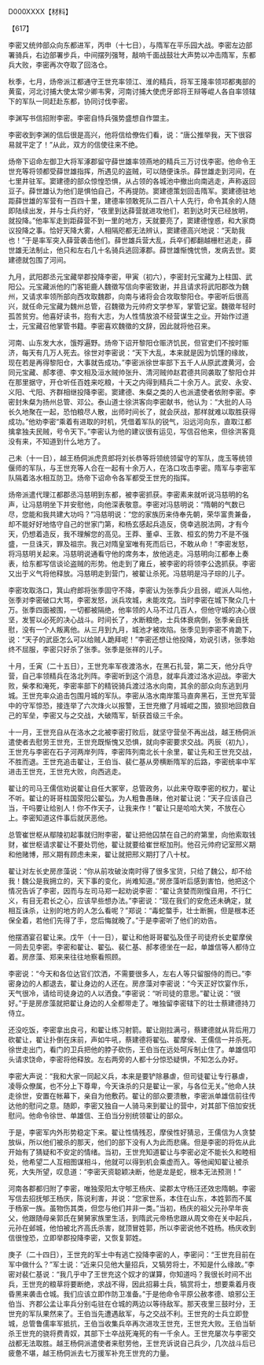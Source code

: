 D000XXXX【材料】



【617】

李密又统帅部众向东都进军，丙申（十七日），与隋军在平乐园大战。李密左边部署骑兵，右边部署步兵，中间摆列强弩，敲响千面战鼓壮大声势以冲击隋军，东都兵大败，李密再次夺取了回洛仓。

秋季，七月，炀帝派江都通守王世充率领江、淮的精兵，将军王隆率领邛都夷部的黄蛮，河北讨捕大使太常少卿韦霁，河南讨捕大使虎牙郎将王辩等崐人各自率领辖下的军队一同赶赴东都，协同讨伐李密。

李渊写书信招附李密。李密自恃兵强势盛想自作盟主。

李密收到李渊的信后很是高兴，他将信给僚佐们看，说：“唐公推举我，天下很容易就平定了！”从此，双方的信使往来不绝。



炀帝下诏命左御卫大将军涿郡留守薛世雄率领燕地的精兵三万讨伐李密。他命令王世充等将领都受薛世雄指挥，所遇见的盗贼，可以随便诛杀。薛世雄走到河间，在七里井驻军。窦建德的部众惊惶恐惧，从占领的各城池中撤出向南逃走，声称返回豆子。薛世雄认为他们是惧怕自己，不再提防。窦建德策划回击隋军。窦建德驻地距薛世雄的军营有一百四十里，建德率领敢死队二百八十人先行，命令其余的人随即陆续出发，并与士兵约好，“夜里到达薛营就进攻他们，若到达时天已经放明，就投降。”他率军走到距薛营不到一里的地方，天就要亮了，窦建德惶惑，和大家商议投降之事。恰好天降大雾，人相隔咫都无法辨认，窦建德高兴地说：“天助我也！”于是率军突入薛营袭击他们。薛世雄兵营大乱，兵卒们都翻越栅栏逃走，薛世雄无法制止，他只和左右几十名骑兵逃回涿郡。薛世雄惭愧忧愤，发病去世。窦建德就包围了河间。

九月，武阳郡丞元宝藏举郡投降李密，甲寅（初六），李密封元宝藏为上柱国、武阳公。元宝藏派他的门客钜鹿人魏徵写信向李密致谢，并且请求将武阳郡改为魏州，又请求率领所部向西攻取魏郡，向南与诸将会合攻取黎阳仓。李密听后很高兴，就任命元宝藏为魏州总管，召魏徵为元帅府文学参军，掌管记室。魏徵年轻时孤苦贫穷。他喜好读书，抱有大志，为人性情放浪不经营谋生之业。开始作过道士，元宝藏召他掌管书籍。李密喜欢魏徵的文辞，因此就将他召来。



河南、山东发大水，饿殍遍野。炀帝下诏开黎阳仓赈济饥民，但官吏们不按时赈济，每天有几万人死去。徐世对李密说：“天下大乱，本来就是因为饥馑的缘故，现在若是再得黎阳仓，大事就告成功。”李密派徐世率部下五千人从原武渡黄河，会同元宝藏、郝孝德、李文相及洹水贼帅张升、清河贼帅赵君德共同袭取了黎阳仓并在那里据守，开仓听任百姓来吃粮，十天之内得到精兵二十余万人。武安、永安、义阳、弋阳、齐群相继投降李密。窦建德、朱粲之类的人也派遣使者依附李密。李密封朱粲为扬州总管、邓公。泰山道士徐洪客向李密献书，他认为：“大批的人马长久地聚在一起，恐怕粮尽人散，出师时间长了，就会厌战，那样就难以取胜获得成功。”他劝李密“乘着有进取的时机，凭借着军队的锐气，沿远河向东，直取江都擒拿独夫民贼，号令天下。”李密认为他的建议很有运见，写信召他来，但徐洪客竟没有来，不知道到什么地方了。

己未（十一日），越王杨侗派虎贲郎将刘长恭等将领统领留守的军队，庞玉等统领偃师的军队，与王世充等人合在一起有十余万人，在洛口攻击李密。隋军与李密军队隔着洛水相互防卫。炀帝下诏命令各军都受王世充的指挥。



炀帝派遣代理江都郡丞冯慈明到东都，被李密抓获。李密素来就听说冯慈明的名声，让冯慈明坐下并安慰他，向他深表敬意。李密对冯慈明说：“隋朝的气数已尽，您能和我共建大功吗？”冯慈明说：“您的家族历来侍奉先朝，荣华富贵兼备，却不能好好地恪守自己的世家门第，和杨玄感起兵造反，侥幸逃脱法网，才有今天，仍想着造反，我不理解您的高见。王莽、董卓、王敦、桓玄的势力不是不强盛，一旦诛灭，罪及祖宗。我己对隋皇室唯有死而后已，不敢从命！”李密发怒，将冯慈明关起来。冯慈明说通看守他的席务本，放他逃走。冯慈明向江都奉上奏表，给东都写信谈论盗贼的形势。他走到了雍丘，被李密的将领李公逸抓获。李密又出于义气将他释放。冯慈明走到营门，被翟让杀死。冯慈明是冯子琮的儿子。

李密攻取洛口，箕山府郎将张季固守不降，李密认为张季兵少且弱，崐派人叫他，张季对李密破口大骂，李密发怒，派兵攻城，未能攻克。当时李密在城下聚众几十万。张季四面被围，一切都被隔绝，他率领的人马不过几百人，但他守城的决心很坚，发誓以必死的决心战斗。时间长了，水断粮绝，士兵体衰病倒，张季亲自抚慰，没有一个人叛离他。从三月到九月，城池才被攻陷。张季见到李密不肯跪下，说：“天子的武臣怎么可以给贼人跪拜呢！”李密还想让他投降，劝说引诱，张季始终不屈服，李密只好杀了张季。张季是张祥的儿子。

十月，壬寅（二十五日），王世充率军夜渡洛水，在黑石扎营，第二天，他分兵守营，自己率领精兵在洛北列阵。李密听到这个消息，就率兵渡过洛水迎战。李密大败，柴孝和淹死，李密率部下的精锐骑兵渡过洛水向南，其余的部众向东逃到月城。王世充率众追击包围月城的军队。李密从洛水南岸策马直奔黑石，王世充军营中的守军惊恐，接连举了六次烽火以报警，王世充撤了月城崐之围，狼狈地回救自己的军垒，李密又与之交战，大破隋军，斩获首级三千余。



十一月，王世充自从在洛水之北被李密打败后，就坚守营垒不再出战，越王杨侗派遣使者去慰劳王世充，王世充既惭愧又恐惧，就向李密要求交战。丙辰（初九），王世充与李密在石子河两岸列阵，李密阵列南北长十余里，翟让先和王世充交战，不胜而退。王世充追击翟让，王伯当、裴仁基从旁横断隋军的后路，李密统率中军进击王世充，王世充大败，向西逃走。



翟让的司马王儒信劝说翟让自任大冢宰，总管政务，以此来夺取李密的权力，翟让不听。翟让的哥哥柱国荥阳公翟弘，为人粗鲁愚昧，他对翟让说：“天子应该自己当，干吗要让给别人！你不作天子，让我来作！”翟让只是哈哈大笑，不放在心上。李密知道这件事后就厌恶他。



总管崔世枢从鄢陵初起事就归附李密，翟让把他囚禁在自己的府第里，向他索取钱财，崔世枢请求翟让不要处罚他，翟让就要给崔世枢加刑。他召元帅府记室邢义期和他赌博，邢义期有顾虑未来，翟让就把邢义期打了八十杖。

翟让对左长史房彦藻说：“你从前攻破汝南时得了很多宝货，只给了魏公，却不给我！魏公是我拥立的，天下事的变化，尚难知道。”房彦藻听后感到害怕，他把这个情况告诉了李密，因而与左司马郑一起劝说李密：“翟让贪婪而刚愎自用，不行仁义，有目无君长之心，应该早些想办法。”李密说：“现在我们的安危还未确定，就相互诛杀，让别的地方的人怎么看呢？”郑说：“毒蛇螫手，壮士断腕，但是根本还保全着，若他们先得了手，您后悔就晚了。”于是李密听了他们的劝告。

他摆酒宴召翟让来。戊午（十一日），翟让和他哥哥翟弘及侄子司徒府长史翟摩侯一同去见李密。李密和翟让、翟弘、裴仁基、郝孝德坐在一起，单雄信等人都侍立着。房彦藻、郑来来往往地察看照顾。

李密说：“今天和各位达官们饮洒，不需要很多人，左右人等只留服侍的而已。”李密身边的人都退去，翟让身边的人还在。房彦藻对李密说：“今天正好饮宴作乐，天气很冷，请给司徒身边的人以洒食。”李密说：“听司徒的意思。”翟让说：“很好。”于是房彦藻就把翟让身边的人全都带走了。唯独留李密辖下的壮士蔡建德持刀侍立。

还没吃饭，李密拿出良弓，和翟让练习射箭。翟让刚拉满弓，蔡建德就从背后用刀砍翟让，翟让扑倒在床前，声如牛吼，蔡建德将翟弘、翟摩侯、王儒信一并杀死。徐世走出门，看门的卫兵把他的脖子砍伤，王伯当在远处呵斥制止住了。单雄信叩头请求饶命，李密将他释放。左右两旁的人都十分惊恐疑惧，不知怎么办好。

李密大声说：“我和大家一同起义兵，本来是要铲除暴虐，但司徒翟让专行暴虐，凌辱众僚属，也不分上下尊卑，今天诛杀的只是翟让一家，与各位无关。”他命人扶走徐世，安置在帐幕下，亲自为他敷药。翟让的部众要溃散，李密派单雄信前往传达他的慰问之意。随即，李密又独自一人骑马来到翟让的营中，对其部下倍加安抚慰问。他命令徐世、单雄信、王伯当分别统领翟让的部众。

于是，李密军内外形势稳定下来。翟让性情残忍，摩侯性好猜忌，王儒信为人贪婪放纵，所以他们被杀的那天，他们的部下没有人为此而悲痛。但是李密的将佐从此开始有了猜疑和不安定的情绪。当初，王世充知道翟让与李密必定不能长久和睦相处，他希望二人互相图谋相斗，他就可以得到机会乘虚而入。等他闻知翟让被杀死，大失所望，叹息道：“李密天资聪颖决断，他是龙是蛇，根本无法预测！”

河南各郡都归附了李密，唯独荥阳太守郇王杨庆、梁郡太守杨汪还效忠隋朝。李密写信去招抚郇王杨庆，陈说利害，并说：“您家世系，本住在山东，本姓郭而不属于杨家一族。虽物伤其类，但您与他们并非一类。”当初，杨庆的祖父元孙早年丧父，他跟随母亲郭氏在舅舅家族里生活，到隋武元帝杨忠跟从周文帝在关中起兵，元孙在邺城，他怕被北齐高氏杀害，就顶冒姓郭，所以李密说他不姓杨。杨庆收到信很惶恐，立即举郡投降李密，又恢复郭姓。



庚子（二十四日），王世充的军士中有逃亡投降李密的人，李密问：“王世充目前在军中做什么？”军士说：“近来只见他大量招兵，又犒劳将士，不知是什么缘故。”李密对裴仁基说：“我几乎中了王世充这个奴才的谋算，你知道吗？我很长时间不出兵，王世充的粮草将要断绝，求战不得，因此招募士兵，犒赏将士，想要乘着月夜昏黑来袭击仓城。我们应该立即作防卫准备。”于是他命令平原公赦孝德、琅邪公王伯当、齐郡公孟让率兵分别屯驻在仓城的两边以等待敌军。那天夜里三鼓时分，王世充的军队果然来了。王伯当先遭遇敌军，与之交战不利。王世充的士兵立即登城，总管鲁儒率军抵抗，王伯当收集兵卒再次进攻王世充，王世充大败。王伯当斩杀王世充的骁将费青奴，其部下士卒战死淹死的有一千余人。王世充屡次与李密交战都无法取胜。越王杨侗派遣使者来慰劳他，王世充诉说自己兵少，几次战斗后已疲惫不堪，越王杨侗派去七万援军补充王世充的力量。







